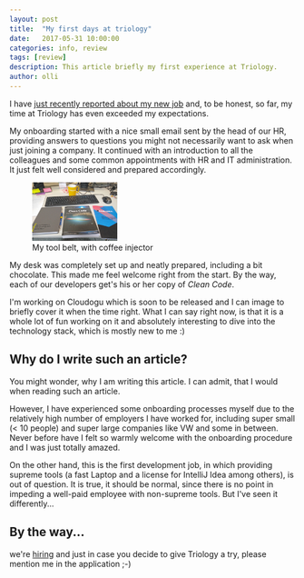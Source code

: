 ```yaml
---
layout: post
title:  "My first days at triology"
date:   2017-05-31 10:00:00
categories: info, review
tags: [review]
description: This article briefly my first experience at Triology.
author: olli
---
```


I have [just recently reported about my new job](/about-my-2016.html) and, to be honest, so far, my time at Triology has even exceeded my expectations.

My onboarding started with a nice small email sent by the head of our HR, providing answers to questions you might not 
necessarily want to ask when just joining a company. It continued with an introduction to all the colleagues and some 
common appointments with HR and IT administration. It just felt well considered and prepared accordingly. 

<figure class="right">
    <img src="/img/trio-tools.jpg" style="width: 150px;" title="My tool belt, with coffee injector" alt="My tool belt, with coffee injector">
    <figcaption>My tool belt, with coffee injector</figcaption>
</figure>

My desk was completely set up and neatly prepared, including a bit chocolate. This made me feel welcome right from the start. By the way, each of our developers get's his or her copy of *Clean Code*.

I'm working on Cloudogu which is soon to be released and I can image to briefly cover it when the time right. What 
I can say right now, is that it is a whole lot of fun working on it and absolutely interesting to dive into the 
technology stack, which is mostly new to me :)

## Why do I write such an article?

You might wonder, why I am writing this article. I can admit, that I would when reading such an article. 

However, I have experienced some onboarding processes myself due to the relatively high number of employers I have worked for, including super small (< 10 people) and super large companies like VW and some in between. Never before have I felt so warmly welcome with the onboarding procedure and I was just totally amazed. 

On the other hand, this is the first development job, in which providing supreme tools (a fast Laptop and a license for IntelliJ Idea among others), is out of question. It is true, it should be normal, since there is no point in impeding a well-paid employee with non-supreme tools. But I've seen it differently...

## By the way...

we're [hiring](https://www.triology.de/karriere) and just in case you decide to give Triology a try, please mention me in the application ;-)




